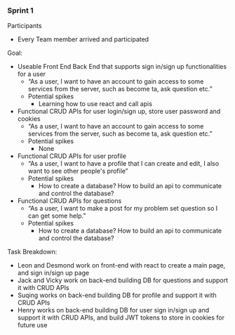 ### Sprint 1



Participants

- Every Team member arrived and participated



Goal:

- Useable Front End Back End that supports sign in/sign up functionalities for a user
  - “As a user, I want to have an account to gain access to some services from the server, such as become ta, ask question etc.”
  - Potential spikes
    - Learning how to use react and call apis
- Functional CRUD APIs for user login/sign up, store user password and cookies
  - “As a user, I want to have an account to gain access to some services from the server, such as become ta, ask question etc.”
  - Potential spikes
    - None
- Functional CRUD APIs for user profile
  - “As a user, I want to have a profile that I can create and edit, I also want to see other people's profile”
  - Potential spikes
    - How to create a database? How to build an api to communicate and control the database?
- Functional CRUD APIs for questions
  - “As a user, I want to make a post for my problem set question so I can get some help.”
  - Potential spikes
    - How to create a database? How to build an api to communicate and control the database?



Task Breakdown:

- Leon and Desmond work on front-end with react to create a main page, and sign in/sign up page
- Jack and Vicky work on back-end building DB for questions and support it with CRUD APIs
- Suqing works on back-end building DB for profile and support it with CRUD APIs
- Henry works on back-end building DB for user sign in/sign up and support it with CRUD APIs, and build JWT tokens to store in cookies for future use



